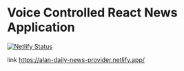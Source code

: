 # Voice Controlled React News Application 
[![Netlify Status](https://api.netlify.com/api/v1/badges/0aa974b1-cc50-4cea-abf1-10d2ccc25eaf/deploy-status)](https://app.netlify.com/sites/distracted-chandrasekhar-42615e/deploys)


 link https://alan-daily-news-provider.netlify.app/
